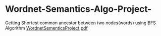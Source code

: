 # Wordnet-Semantics-Algo-Project-
Getting Shortest common ancestor between two nodes(words) using BFS Algorithm
[WordnetSementicsProject.pdf](https://github.com/farahayman/Wordnet-Semantics-Algo-Project-/files/9227615/WordnetSementicsProject.pdf)
